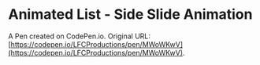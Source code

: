 # Animated List - Side Slide Animation

A Pen created on CodePen.io. Original URL: [https://codepen.io/LFCProductions/pen/MWoWKwV](https://codepen.io/LFCProductions/pen/MWoWKwV).

